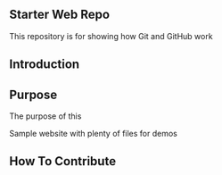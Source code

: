 ## Starter Web Repo

This repository is for showing how Git and GitHub work

## Introduction

## Purpose

The purpose of this 

Sample website with plenty of files for demos

## How To Contribute

